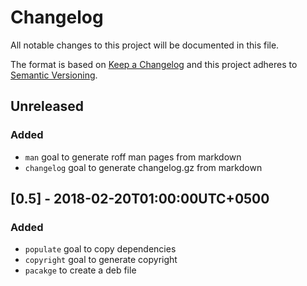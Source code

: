 # Changelog
All notable changes to this project will be documented in this file.

The format is based on [Keep a Changelog](http://keepachangelog.com/en/1.0.0/)
and this project adheres to [Semantic Versioning](http://semver.org/spec/v2.0.0.html).

## Unreleased
### Added
*   `man` goal to generate roff man pages from markdown
*   `changelog` goal to generate changelog.gz from markdown


## [0.5] - 2018-02-20T01:00:00UTC+0500
### Added 
*   `populate` goal to copy dependencies 
*   `copyright` goal to generate copyright
*   `pacakge` to create a deb file